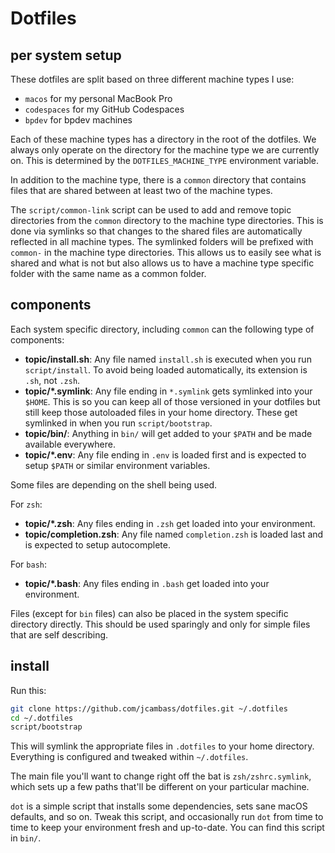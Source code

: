 # Dotfiles

## per system setup

These dotfiles are split based on three different machine types I use:
- `macos` for my personal MacBook Pro
- `codespaces` for my GitHub Codespaces
- `bpdev` for bpdev machines

Each of these machine types has a directory in the root of the dotfiles.
We always only operate on the directory for the machine type we are currently
on. This is determined by the `DOTFILES_MACHINE_TYPE` environment variable.

In addition to the machine type, there is a `common` directory that contains files that are shared between at least two of the machine types.

The `script/common-link` script can be used to add and remove topic directories from the `common` directory to the machine type directories. This is done via symlinks so that changes to the shared files are automatically reflected in all machine types. The symlinked folders will be prefixed with `common-` in the machine type directories. This allows us to easily see what is shared and what is not but also allows us to have a machine type specific folder with the same name as a common folder.

## components

Each system specific directory, including `common` can the following type of components:

- **topic/install.sh**: Any file named `install.sh` is executed when you run `script/install`. To avoid being loaded automatically, its extension is `.sh`, not `.zsh`.
- **topic/\*.symlink**: Any file ending in `*.symlink` gets symlinked into
  your `$HOME`. This is so you can keep all of those versioned in your dotfiles
  but still keep those autoloaded files in your home directory. These get
  symlinked in when you run `script/bootstrap`.
- **topic/bin/**: Anything in `bin/` will get added to your `$PATH` and be made
  available everywhere.
- **topic/\*.env**: Any file ending in `.env` is loaded first and is
  expected to setup `$PATH` or similar environment variables.

Some files are depending on the shell being used.

For `zsh`:
- **topic/\*.zsh**: Any files ending in `.zsh` get loaded into your
  environment.
- **topic/completion.zsh**: Any file named `completion.zsh` is loaded
  last and is expected to setup autocomplete.

For `bash`:
- **topic/\*.bash**: Any files ending in `.bash` get loaded into your
  environment.

Files (except for `bin` files) can also be placed in the system specific directory directly. This should be used sparingly and only for simple files that are self describing.

## install

Run this:

```sh
git clone https://github.com/jcambass/dotfiles.git ~/.dotfiles
cd ~/.dotfiles
script/bootstrap
```

This will symlink the appropriate files in `.dotfiles` to your home directory.
Everything is configured and tweaked within `~/.dotfiles`.

The main file you'll want to change right off the bat is `zsh/zshrc.symlink`,
which sets up a few paths that'll be different on your particular machine.

`dot` is a simple script that installs some dependencies, sets sane macOS
defaults, and so on. Tweak this script, and occasionally run `dot` from
time to time to keep your environment fresh and up-to-date. You can find
this script in `bin/`.
